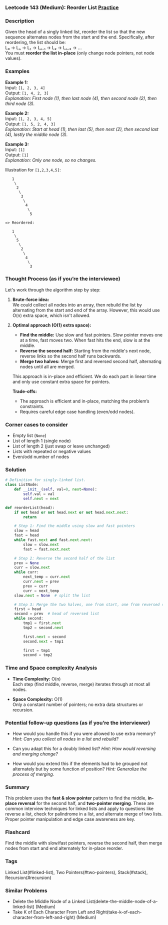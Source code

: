 ### Leetcode 143 (Medium): Reorder List [Practice](https://leetcode.com/problems/reorder-list)

### Description  
Given the head of a singly linked list, reorder the list so that the new sequence alternates nodes from the start and the end. Specifically, after reordering, the list should be:  
L₀ → Lₙ → L₁ → Lₙ₋₁ → L₂ → Lₙ₋₂ → …  
You must **reorder the list in-place** (only change node pointers, not node values).

### Examples  

**Example 1:**  
Input: `[1, 2, 3, 4]`  
Output: `[1, 4, 2, 3]`  
*Explanation: First node (1), then last node (4), then second node (2), then third node (3).*

**Example 2:**  
Input: `[1, 2, 3, 4, 5]`  
Output: `[1, 5, 2, 4, 3]`  
*Explanation: Start at head (1), then last (5), then next (2), then second last (4), lastly the middle node (3).*

**Example 3:**  
Input: `[1]`  
Output: `[1]`  
*Explanation: Only one node, so no changes.*

Illustration for `[1,2,3,4,5]`:
```
   1
    \
     2
      \
       3
        \
         4
          \
           5

=> Reordered:

   1
    \
     5
      \
       2
        \
         4
          \
           3
```

### Thought Process (as if you’re the interviewee)  
Let's work through the algorithm step by step:

1. **Brute-force idea:**  
   We could collect all nodes into an array, then rebuild the list by alternating from the start and end of the array. However, this would use O(n) extra space, which isn't allowed.

2. **Optimal approach (O(1) extra space):**  
   - **Find the middle:** Use slow and fast pointers. Slow pointer moves one at a time, fast moves two. When fast hits the end, slow is at the middle.
   - **Reverse the second half:** Starting from the middle's next node, reverse links so the second half runs backwards.
   - **Merge two halves:** Merge first and reversed second half, alternating nodes until all are merged.

   This approach is in-place and efficient. We do each part in linear time and only use constant extra space for pointers.

   **Trade-offs:**  
   - The approach is efficient and in-place, matching the problem’s constraints.
   - Requires careful edge case handling (even/odd nodes).

### Corner cases to consider  
- Empty list (`None`)
- List of length 1 (single node)
- List of length 2 (just swap or leave unchanged)
- Lists with repeated or negative values
- Even/odd number of nodes

### Solution

```python
# Definition for singly-linked list.
class ListNode:
    def __init__(self, val=0, next=None):
        self.val = val
        self.next = next

def reorderList(head):
    if not head or not head.next or not head.next.next:
        return

    # Step 1: Find the middle using slow and fast pointers
    slow = head
    fast = head
    while fast.next and fast.next.next:
        slow = slow.next
        fast = fast.next.next

    # Step 2: Reverse the second half of the list
    prev = None
    curr = slow.next
    while curr:
        next_temp = curr.next
        curr.next = prev
        prev = curr
        curr = next_temp
    slow.next = None  # split the list

    # Step 3: Merge the two halves, one from start, one from reversed second half
    first = head
    second = prev  # head of reversed list
    while second:
        tmp1 = first.next
        tmp2 = second.next

        first.next = second
        second.next = tmp1

        first = tmp1
        second = tmp2
```

### Time and Space complexity Analysis  

- **Time Complexity:** O(n)  
  Each step (find middle, reverse, merge) iterates through at most all nodes.

- **Space Complexity:** O(1)  
  Only a constant number of pointers; no extra data structures or recursion.

### Potential follow-up questions (as if you’re the interviewer)  

- How would you handle this if you were allowed to use extra memory?
  *Hint: Can you collect all nodes in a list and rebuild?*

- Can you adapt this for a doubly linked list?
  *Hint: How would reversing and merging change?*

- How would you extend this if the elements had to be grouped not alternately but by some function of position?
  *Hint: Generalize the process of merging.*

### Summary
This problem uses the **fast & slow pointer** pattern to find the middle, **in-place reversal** for the second half, and **two-pointer merging**. These are common interview techniques for linked lists and apply to questions like reverse a list, check for palindrome in a list, and alternate merge of two lists. Proper pointer manipulation and edge case awareness are key.


### Flashcard
Find the middle with slow/fast pointers, reverse the second half, then merge nodes from start and end alternately for in-place reorder.

### Tags
Linked List(#linked-list), Two Pointers(#two-pointers), Stack(#stack), Recursion(#recursion)

### Similar Problems
- Delete the Middle Node of a Linked List(delete-the-middle-node-of-a-linked-list) (Medium)
- Take K of Each Character From Left and Right(take-k-of-each-character-from-left-and-right) (Medium)